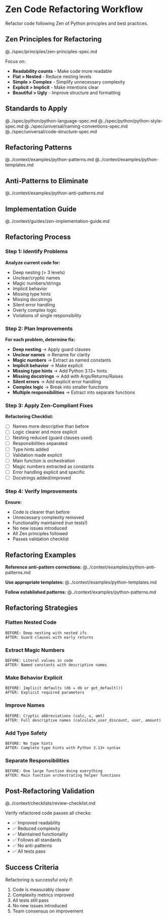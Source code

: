 # Zen Code Refactoring Workflow

Refactor code following Zen of Python principles and best practices.

## Zen Principles for Refactoring

@../spec/principles/zen-principles-spec.md

Focus on:
- **Readability counts** - Make code more readable
- **Flat > Nested** - Reduce nesting levels
- **Simple > Complex** - Simplify unnecessary complexity
- **Explicit > Implicit** - Make intentions clear
- **Beautiful > Ugly** - Improve structure and formatting

## Standards to Apply

@../spec/python/python-language-spec.md
@../spec/python/python-style-spec.md
@../spec/universal/naming-conventions-spec.md
@../spec/universal/code-structure-spec.md

## Refactoring Patterns

@../context/examples/python-patterns.md
@../context/examples/python-templates.md

## Anti-Patterns to Eliminate

@../context/examples/python-anti-patterns.md

## Implementation Guide

@../context/guides/zen-implementation-guide.md

## Refactoring Process

### Step 1: Identify Problems

**Analyze current code for:**
- Deep nesting (> 3 levels)
- Unclear/cryptic names
- Magic numbers/strings
- Implicit behavior
- Missing type hints
- Missing docstrings
- Silent error handling
- Overly complex logic
- Violations of single responsibility

### Step 2: Plan Improvements

**For each problem, determine fix:**
- **Deep nesting** → Apply guard clauses
- **Unclear names** → Rename for clarity
- **Magic numbers** → Extract as named constants
- **Implicit behavior** → Make explicit
- **Missing type hints** → Add Python 3.13+ hints
- **Missing docstrings** → Add with Args/Returns/Raises
- **Silent errors** → Add explicit error handling
- **Complex logic** → Break into smaller functions
- **Multiple responsibilities** → Extract into separate functions

### Step 3: Apply Zen-Compliant Fixes

**Refactoring Checklist:**
- [ ] Names more descriptive than before
- [ ] Logic clearer and more explicit
- [ ] Nesting reduced (guard clauses used)
- [ ] Responsibilities separated
- [ ] Type hints added
- [ ] Validation made explicit
- [ ] Main function is orchestration
- [ ] Magic numbers extracted as constants
- [ ] Error handling explicit and specific
- [ ] Docstrings added/improved

### Step 4: Verify Improvements

**Ensure:**
- Code is clearer than before
- Unnecessary complexity removed
- Functionality maintained (run tests!)
- No new issues introduced
- All Zen principles followed
- Passes validation checklist

## Refactoring Examples

**Reference anti-pattern corrections:**
@../context/examples/python-anti-patterns.md

**Use appropriate templates:**
@../context/examples/python-templates.md

**Follow established patterns:**
@../context/examples/python-patterns.md

## Refactoring Strategies

### Flatten Nested Code
```
BEFORE: Deep nesting with nested ifs
AFTER: Guard clauses with early returns
```

### Extract Magic Numbers
```
BEFORE: Literal values in code
AFTER: Named constants with descriptive names
```

### Make Behavior Explicit
```
BEFORE: Implicit defaults (db = db or get_default())
AFTER: Explicit required parameters
```

### Improve Names
```
BEFORE: Cryptic abbreviations (calc, u, amt)
AFTER: Full descriptive names (calculate_user_discount, user, amount)
```

### Add Type Safety
```
BEFORE: No type hints
AFTER: Complete type hints with Python 3.13+ syntax
```

### Separate Responsibilities
```
BEFORE: One large function doing everything
AFTER: Main function orchestrating helper functions
```

## Post-Refactoring Validation

@../context/checklists/review-checklist.md

Verify refactored code passes all checks:
- ✅ Improved readability
- ✅ Reduced complexity
- ✅ Maintained functionality
- ✅ Follows all standards
- ✅ No anti-patterns
- ✅ All tests pass

## Success Criteria

Refactoring is successful only if:
1. Code is measurably clearer
2. Complexity metrics improved
3. All tests still pass
4. No new issues introduced
5. Team consensus on improvement
